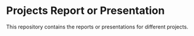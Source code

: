 # Projects Report or Presentation

This repository contains the reports or presentations for different projects.
